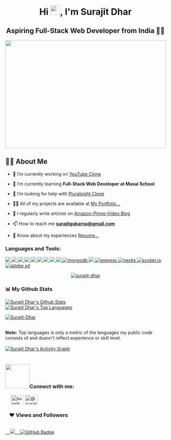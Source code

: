 

<!--
**surajit00/surajit00** is a ✨ _special_ ✨ repository because its `README.md` (this file) appears on your GitHub profile.

Here are some ideas to get you started:

- 🔭 I’m currently working on ...
- 🌱 I’m currently learning ...
- 👯 I’m looking to collaborate on ...
- 🤔 I’m looking for help with ...
- 💬 Ask me about ...
- 📫 How to reach me: ...
- 😄 Pronouns: ...
- ⚡ Fun fact: ...
-->
<h1 align="center">Hi <img src="https://raw.githubusercontent.com/MartinHeinz/MartinHeinz/master/wave.gif" width="30px">, I'm Surajit Dhar </h1>
<h2 align="center">Aspiring Full-Stack Web Developer from India 👨‍💻</h2>
<a href="#"><img width="100%" height="340px" src="https://images.unsplash.com/photo-1607743386760-88ac62b89b8a?ixid=MnwxMjA3fDB8MHxwaG90by1wYWdlfHx8fGVufDB8fHx8&ixlib=rb-1.2.1&auto=format&fit=crop&w=1050&q=80" height="175px"/></a>


## 🙋‍♂️ About Me

- 🔭 I’m currently working on [YouTube Clone](https://you-tube-colne.vercel.app/)

- 🌱 I’m currently learning **Full-Stack Web Developer at Masai School**

- 🤝 I’m looking for help with [Pluralsight Clone](https://pluralsight-clone-1.netlify.app/)

- 👨‍💻 All of my projects are available at [My Portfolio...](https://youtube.com)

- 📝 I regularly write articles on [Amazon-Prime-Video Blog](https://medium.com/@surajitgokarna/building-the-clone-of-amazon-prime-video-a8836c6e78a)

- 📫 How to reach me **surajitgokarna@gmail.com**

- 📄 Know about my experiences [Resume...](https://drive.google.com/file/d/10Ocb7XbnDXJ_dhWJGtsJefIjfIRicWwX/view?usp=sharing)


<h3 align="left">Languages and Tools:</h3>
<p align="left"> 
  <a href="https://www.cplusplus.com" target="_blank"> <img src="https://img.shields.io/badge/C%2B%2B-00599C?style=for-the-badge&logo=c%2B%2B&logoColor=white"/> </a>
    <a href="https://www.java.com" target="_blank"> <img src="https://img.shields.io/badge/Java-ED8B00?style=for-the-badge&logo=java&logoColor=white"/> </a>
    <a href="https://developer.mozilla.org/en-US/docs/Web/JavaScript" target="_blank"> <img src="https://img.shields.io/badge/JavaScript-323330?style=for-the-badge&logo=javascript&logoColor=F7DF1E"/> </a> 
    <a href="https://www.w3.org/html/" target="_blank"> <img src="https://img.shields.io/badge/HTML5-E34F26?style=for-the-badge&logo=html5&logoColor=white"/> </a> 
    <a href="https://www.w3schools.com/css/" target="_blank"> <img src="https://img.shields.io/badge/CSS3-1572B6?style=for-the-badge&logo=css3&logoColor=white"/> </a> 
    <a href="https://sass-lang.com/" target="_blank"> <img src="https://img.shields.io/badge/Sass-CC6699?style=for-the-badge&logo=sass&logoColor=white"/> </a>  
    <a href="https://nodejs.org" target="_blank"> <img src="https://img.shields.io/badge/Node.js-339933?style=for-the-badge&logo=nodedotjs&logoColor=white"/> </a> 
    <a href="https://reactjs.org/" target="_blank"> <img src="https://img.shields.io/badge/React-20232A?style=for-the-badge&logo=react&logoColor=61DAFB"/> </a>
    <a href="https://redux.js.org/" target="_blank"> <img src="https://img.shields.io/badge/Redux-593D88?style=for-the-badge&logo=redux&logoColor=white"/> </a>
    <a href="https://www.mongodb.com/" target="_blank"> <img src="https://img.shields.io/badge/MongoDB-4EA94B?style=for-the-badge&logo=mongodb&logoColor=white" alt="mongodb"/> </a> 
    <a href="https://git-scm.com/" target="_blank"> <img src="https://img.shields.io/badge/Git-F05032?style=for-the-badge&logo=git&logoColor=white"/> </a> 
    <a href="https://expressjs.com" target="_blank"> <img src="https://img.shields.io/badge/Express.js-000000?style=for-the-badge&logo=express&logoColor=white" alt="express" /> </a>
    <a href="https://nextjs.com" target="_blank"> <img src="https://img.shields.io/badge/next.js-000000?style=for-the-badge&logo=nextdotjs&logoColor=white" alt="nextjs"/> </a>
    <a href="https://socket.io/" target="_blank"> <img src="https://img.shields.io/badge/Socket.io-010101?&style=for-the-badge&logo=Socket.io&logoColor=white" alt="socket.io"/> </a>
    <a href="https://www.adobe.com/in/products/xd.html" target="_blank"> <img src="https://img.shields.io/badge/Adobe%20XD-470137?style=for-the-badge&logo=Adobe%20XD&logoColor=#FF61F6" alt="adobe xd"/> </a>
</p>


<p align="center">
    <a href="https://github.com/surajit-dhar/github-readme-streak-stats">
        <img title="🔥 Get streak stats for your profile at git.io/streak-stats" alt="surajit-dhar" src="https://github-readme-streak-stats.herokuapp.com/?user=surajit-dhar&theme=black-ice&hide_border=true&stroke=0000&background=060A0CD0"/>
    </a>
</p>
<h3>📊 My Github Stats</h3>

   <a href="https://github.com/Surajit-Dhar/github-readme-stats"><img alt="Surajit Dhar's Github Stats" src="https://github-readme-stats.vercel.app/api?username=Surajit-Dhar&show_icons=true&count_private=true&theme=react&hide_border=true&bg_color=0D1117" /></a>
   <br/>
 <a href="https://github.com/Surajit-Dhar/github-readme-stats"><img alt="Surajit Dhar's Top Languages" src="https://github-readme-stats.vercel.app/api/top-langs/?username=Surajit-Dhar&langs_count=8&count_private=true&layout=compact&theme=react&hide_border=true&bg_color=0D1117" /></a>
 <br/>
 <p align="left"> <a href="https://github.com/Surajit-Dhar/github-profile-trophy"><img src="https://github-profile-trophy.vercel.app/?username=Surajit-Dhar&show_icons=true&count_private=true&theme=react&hide_border=true&bg_color=0D1117" alt="Surajit-Dhar" /></a> </p>
    
  <br/>
  <b>Note:</b> Top languages is only a metric of the languages my public code consists of and doesn't reflect experience or skill level.


<br/>
<br/>
<a href="https://github.com/Surajit-Dhar/github-readme-activity-graph"><img alt="Surajit Dhar's Activity Graph" src="https://activity-graph.herokuapp.com/graph?username=Surajit-Dhar&bg_color=0D1117&color=5BCDEC&line=5BCDEC&point=FFFFFF&hide_border=true" /></a>
<br/>
<br/>
 <h3> <img src="https://raw.githubusercontent.com/ShahriarShafin/ShahriarShafin/main/Assets/handshake.gif" width="76" margin-top="78"/>Connect with me: </h3>
<p align="left">
<p align="left">
&ensp;&ensp;&nbsp;<a href="https://linkedin.com/in/surajit dhar" target="blank"><img align="center" src="https://raw.githubusercontent.com/rahuldkjain/github-profile-readme-generator/master/src/images/icons/Social/linked-in-alt.svg" alt="surajit dhar" height="30" width="40" /></a>
<a href="https://medium.com/@surajitgokarna" target="blank"><img align="center" src="https://raw.githubusercontent.com/rahuldkjain/github-profile-readme-generator/master/src/images/icons/Social/medium.svg" alt="@surajitgokarna" height="30" width="40" /></a>
</p>

<h3>&ensp; ❤ Views and Followers</h3>
<br/>
<a href="https://github.com/Surajit-Dhar/github-profile-views-counter">
   &ensp;&nbsp; <img src="https://komarev.com/ghpvc/?username=Surajit-Dhar">
</a>
<a href="https://github.com/Surajit-Dhar?tab=followers">&ensp;&nbsp;<img src="https://img.shields.io/github/followers/Surajit-Dhar?label=Followers&style=social" alt="GitHub Badge"></a>
